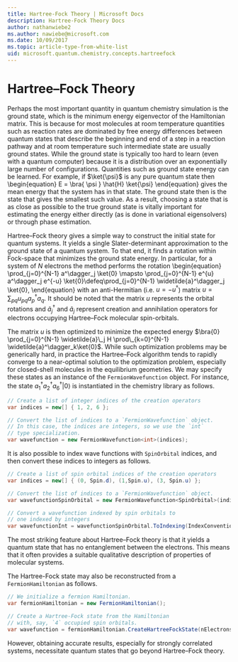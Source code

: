 ```yaml
---
title: Hartree-Fock Theory | Microsoft Docs
description: Hartree-Fock Theory Docs
author: nathanwiebe2
ms.author: nawiebe@microsoft.com
ms.date: 10/09/2017
ms.topic: article-type-from-white-list
uid: microsoft.quantum.chemistry.concepts.hartreefock
---
```


# Hartree–Fock Theory

Perhaps the most important quantity in quantum chemistry simulation is the ground state, which is the minimum energy eigenvector of the Hamiltonian matrix.
This is because for most molecules at room temperature quantities such as reaction rates are dominated by free energy differences between quantum states that describe the beginning and end of a step in a reaction pathway and at room temperature such intermediate state are usually ground states.
While the ground state is typically too hard to learn (even with a quantum computer) because it is a distribution over an exponentially large number of configurations.
Quantities such as ground state energy can be learned.
For example, if $\ket{\psi}$ is any pure quantum state then 
\begin{equation}
E = \bra{ \psi } \hat{H} \ket{\psi}
\end{equation}
gives the mean energy that the system has in that state.
The ground state then is the state that gives the smallest such value. As a result, choosing a state that is as close as possible to the true ground state is vitally important for estimating the energy either directly (as is done in variational eigensolvers) or through phase estimation.

Hartree–Fock theory gives a simple way to construct the initial state for quantum systems. It yields a single Slater-determinant approximation to the ground state of a quantum system. To that end, it finds a rotation within Fock-space that minimizes the ground state energy. In particular, for a system of $N$ electrons the method performs the rotation
\begin{equation}
\prod_{j=0}^{N-1} a^\dagger_j \ket{0} \mapsto \prod_{j=0}^{N-1} e^{u} a^\dagger_j e^{-u} \ket{0}\defeq\prod_{j=0}^{N-1}  \widetilde{a}^\dagger_j  \ket{0},
\end{equation}
with an anti-Hermitian (i.e. $u= -u^\dagger$) matrix $u = \sum_{pq} u_{pq} a^\dagger_p a_q$. It should be noted that the matrix $u$ represents the orbital rotations and $\widetilde{a}^\dagger_j$ and $\widetilde{a}_j$ represent creation and annihilation operators for electrons occupying Hartree–Fock molecular spin-orbitals.


The matrix $u$ is then optimized to minimize the expected energy $\bra{0} \prod_{j=0}^{N-1}  \widetilde{a}\_j  H \prod\_{k=0}^{N-1}  \widetilde{a}^\dagger_k\ket{0}$. 
While such optimization problems may be generically hard, in practice the Hartree–Fock algorithm tends to rapidly converge to a near-optimal solution to the optimization problem, especially for closed-shell molecules in the equilibrium geometries. We may specify these states as an instance of the `FermionWavefunction` object. For instance, the state $a^\dagger_{1}a^\dagger_{2}a^\dagger_{6}|0\rangle$ is instantiated in the chemistry library as follows.
```csharp
// Create a list of integer indices of the creation operators
var indices = new[] { 1, 2, 6 };

// Convert the list of indices to a `FermionWavefunction` object.
// In this case, the indices are integers, so we use the `int`
// type specialization.
var wavefunction = new FermionWavefunction<int>(indices);
```
It is also possible to index wave functions with `SpinOrbital` indices, and then convert these indices to integers as follows.
```csharp
// Create a list of spin orbital indices of the creation operators
var indices = new[] { (0, Spin.d), (1,Spin.u), (3, Spin.u) };

// Convert the list of indices to a `FermionWavefunction` object.
var wavefunctionSpinOrbital = new FermionWavefunction<SpinOrbital>(indices.ToSpinOrbitals());

// Convert a wavefunction indexed by spin orbitals to
// one indexed by integers
var wavefunctionInt = wavefunctionSpinOrbital.ToIndexing(IndexConvention.UpDown);
```

The most striking feature about Hartree–Fock theory is that it yields a quantum state that has no entanglement between the electrons.
This means that it often provides a suitable qualitative description of properties of molecular systems. 

The Hartree-Fock state may also be reconstructed from a `FermionHamiltonian`  as follows.
```csharp
// We initialize a fermion Hamiltonian.
var fermionHamiltonian = new FermionHamiltonian();

// Create a Hartree-Fock state from the Hamiltonian 
// with, say, `4` occupied spin orbitals.
var wavefunction = fermionHamiltonian.CreateHartreeFockState(nElectrons: 4);
```

However, obtaining accurate results, especially for strongly correlated systems, necessitate quantum states that go beyond Hartree–Fock theory.